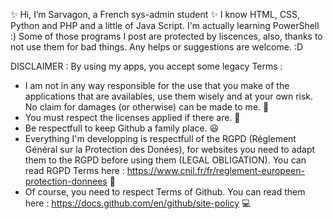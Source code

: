 ✨ Hi, I’m Sarvagon, a French sys-admin student ✨
I know HTML, CSS, Python and PHP and a little of Java Script. I'm actually learning PowerShell :)
Some of those programs I post are protected by liscences, also, thanks to not use them for bad things. Any helps or suggestions are welcome.  :D



DISCLAIMER : 
By using my apps, you accept some legacy Terms : 
- I am not in any way responsible for the use that you make of the applications that are availables, use them wisely and at your own risk. No claim for damages (or otherwise) can be made to me. 👀
- You must respect the licenses applied if there are. 📜
- Be respectfull to keep Github a family place. 😃
- Everything I'm developping is respectfull of the RGPD (Réglement Général sur la Protection des Donées), for websites you need to adapt them to the RGPD before using them (LEGAL OBLIGATION). You can read RGPD Terms here : https://www.cnil.fr/fr/reglement-europeen-protection-donnees 🤳
- Of course, you need to respect Terms of Github. You can read them here : https://docs.github.com/en/github/site-policy 💻
<!---
Sarvagon/Sarvagon is a ✨ special ✨ repository because its `README.md` (this file) appears on your GitHub profile.
You can click the Preview link to take a look at your changes.
--->
